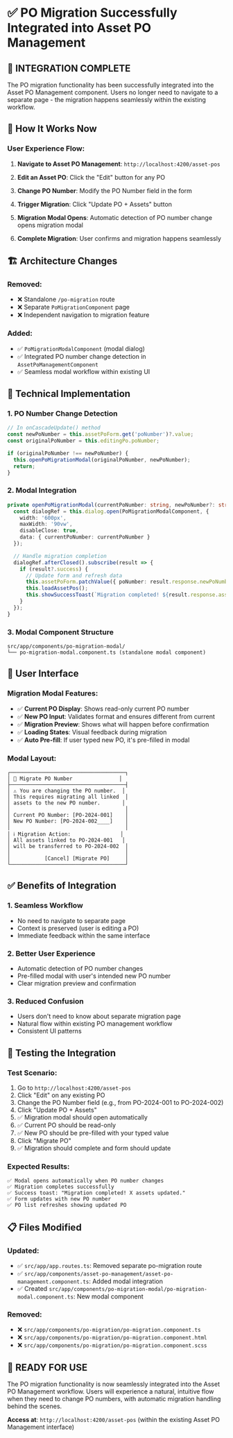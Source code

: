 # ✅ PO Migration Successfully Integrated into Asset PO Management

## 🎯 **INTEGRATION COMPLETE**

The PO migration functionality has been successfully integrated into the Asset PO Management component. Users no longer need to navigate to a separate page - the migration happens seamlessly within the existing workflow.

## 🔄 **How It Works Now**

### **User Experience Flow:**

1. **Navigate to Asset PO Management**: `http://localhost:4200/asset-pos`

2. **Edit an Asset PO**: Click the "Edit" button for any PO

3. **Change PO Number**: Modify the PO Number field in the form

4. **Trigger Migration**: Click "Update PO + Assets" button

5. **Migration Modal Opens**: Automatic detection of PO number change opens migration modal

6. **Complete Migration**: User confirms and migration happens seamlessly

## 🏗️ **Architecture Changes**

### **Removed:**
- ❌ Standalone `/po-migration` route
- ❌ Separate `PoMigrationComponent` page
- ❌ Independent navigation to migration feature

### **Added:**
- ✅ `PoMigrationModalComponent` (modal dialog)
- ✅ Integrated PO number change detection in `AssetPoManagementComponent`
- ✅ Seamless modal workflow within existing UI

## 🔧 **Technical Implementation**

### **1. PO Number Change Detection**
```typescript
// In onCascadeUpdate() method
const newPoNumber = this.assetPoForm.get('poNumber')?.value;
const originalPoNumber = this.editingPo.poNumber;

if (originalPoNumber !== newPoNumber) {
  this.openPoMigrationModal(originalPoNumber, newPoNumber);
  return;
}
```

### **2. Modal Integration**
```typescript
private openPoMigrationModal(currentPoNumber: string, newPoNumber?: string): void {
  const dialogRef = this.dialog.open(PoMigrationModalComponent, {
    width: '600px',
    maxWidth: '90vw',
    disableClose: true,
    data: { currentPoNumber: currentPoNumber }
  });

  // Handle migration completion
  dialogRef.afterClosed().subscribe(result => {
    if (result?.success) {
      // Update form and refresh data
      this.assetPoForm.patchValue({ poNumber: result.response.newPoNumber });
      this.loadAssetPos();
      this.showSuccessToast(`Migration completed! ${result.response.assetsUpdated} assets updated.`);
    }
  });
}
```

### **3. Modal Component Structure**
```
src/app/components/po-migration-modal/
└── po-migration-modal.component.ts (standalone modal component)
```

## 📱 **User Interface**

### **Migration Modal Features:**
- ✅ **Current PO Display**: Shows read-only current PO number
- ✅ **New PO Input**: Validates format and ensures different from current
- ✅ **Migration Preview**: Shows what will happen before confirmation
- ✅ **Loading States**: Visual feedback during migration
- ✅ **Auto Pre-fill**: If user typed new PO, it's pre-filled in modal

### **Modal Layout:**
```
┌─────────────────────────────────────┐
│ 🔄 Migrate PO Number               │
├─────────────────────────────────────┤
│ ⚠️ You are changing the PO number.  │
│ This requires migrating all linked  │
│ assets to the new PO number.       │
│                                     │
│ Current PO Number: [PO-2024-001]    │
│ New PO Number: [PO-2024-002____]    │
│                                     │
│ ℹ️ Migration Action:                │
│ All assets linked to PO-2024-001   │
│ will be transferred to PO-2024-002  │
│                                     │
│           [Cancel] [Migrate PO]     │
└─────────────────────────────────────┘
```

## ✅ **Benefits of Integration**

### **1. Seamless Workflow**
- No need to navigate to separate page
- Context is preserved (user is editing a PO)
- Immediate feedback within the same interface

### **2. Better User Experience**
- Automatic detection of PO number changes
- Pre-filled modal with user's intended new PO number
- Clear migration preview and confirmation

### **3. Reduced Confusion**
- Users don't need to know about separate migration page
- Natural flow within existing PO management workflow
- Consistent UI patterns

## 🧪 **Testing the Integration**

### **Test Scenario:**
1. Go to `http://localhost:4200/asset-pos`
2. Click "Edit" on any existing PO
3. Change the PO Number field (e.g., from PO-2024-001 to PO-2024-002)
4. Click "Update PO + Assets"
5. ✅ Migration modal should open automatically
6. ✅ Current PO should be read-only
7. ✅ New PO should be pre-filled with your typed value
8. Click "Migrate PO"
9. ✅ Migration should complete and form should update

### **Expected Results:**
```
✅ Modal opens automatically when PO number changes
✅ Migration completes successfully
✅ Success toast: "Migration completed! X assets updated."
✅ Form updates with new PO number
✅ PO list refreshes showing updated PO
```

## 📋 **Files Modified**

### **Updated:**
- ✅ `src/app/app.routes.ts`: Removed separate po-migration route
- ✅ `src/app/components/asset-po-management/asset-po-management.component.ts`: Added modal integration
- ✅ Created `src/app/components/po-migration-modal/po-migration-modal.component.ts`: New modal component

### **Removed:**
- ❌ `src/app/components/po-migration/po-migration.component.ts`
- ❌ `src/app/components/po-migration/po-migration.component.html`
- ❌ `src/app/components/po-migration/po-migration.component.scss`

## 🎉 **READY FOR USE**

The PO migration functionality is now seamlessly integrated into the Asset PO Management workflow. Users will experience a natural, intuitive flow when they need to change PO numbers, with automatic migration handling behind the scenes.

**Access at**: `http://localhost:4200/asset-pos` (within the existing Asset PO Management interface) 